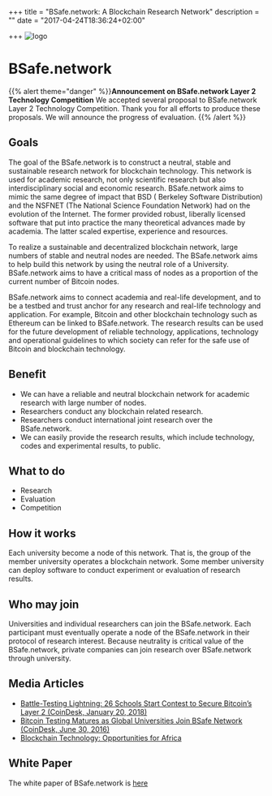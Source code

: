 +++
title = "BSafe.network: A Blockchain Research Network"
description = ""
date = "2017-04-24T18:36:24+02:00"

+++
![logo](Bsafe_logo.png)
# BSafe.network

{{% alert theme="danger" %}}**Announcement on BSafe.network Layer 2 Technology Competition**
We accepted several proposal to BSafe.network Layer 2 Technology Competition. Thank you for all efforts to produce these proposals.
We will announce the progress of evaluation.
{{% /alert %}}

## Goals
The goal of the BSafe.network is to construct a neutral, stable and sustainable research network for blockchain technology. This network is used for academic research, not only scientific research but also interdisciplinary social and economic research. BSafe.network aims to mimic the same degree of impact that BSD ( Berkeley Software Distribution) and the NSFNET (The National Science Foundation Network) had on the evolution of the Internet. The former provided robust, liberally licensed software that put into practice the many theoretical advances made by academia. The latter scaled expertise, experience and resources.

To realize a sustainable and decentralized blockchain network, large numbers of stable and neutral nodes are needed. The BSafe.network aims to help build this network by using the neutral role of a University. BSafe.network aims to have a critical mass of nodes as a proportion of the current number of Bitcoin nodes.

BSafe.network aims to connect academia and real-life development, and to be a testbed and trust anchor for any research and real-life technology and application. For example, Bitcoin and other blockchain technology such as Ethereum can be linked to BSafe.network. The research results can be used for the future development of reliable technology, applications, technology and operational guidelines to which society can refer for the safe use of Bitcoin and blockchain technology.

## Benefit

* We can have a reliable and neutral blockchain network for academic research with large number of nodes.
* Researchers conduct any blockchain related research.
* Researchers conduct international joint research over the BSafe.network.
* We can easily provide the research results, which include technology, codes and experimental results, to public.

## What to do

* Research
* Evaluation
* Competition

## How it works

Each university become a node of this network. That is, the group of the member university operates a blockchain network. Some member university can deploy software to conduct experiment or evaluation of research results.

## Who may join

Universities and individual researchers can join the BSafe.network. Each participant must eventually operate a node of the BSafe.network in their protocol of research interest. Because neutrality is critical value of the BSafe.network, private companies can join research over BSafe.network through university.


## Media Articles

* [Battle-Testing Lightning: 26 Schools Start Contest to Secure Bitcoin’s Layer 2 (CoinDesk, January 20, 2018)](https://www.coindesk.com/battle-testing-lightning-26-schools-start-contest-secure-bitcoins-layer-2/)
* [Bitcoin Testing Matures as Global Universities Join BSafe Network (CoinDesk, June 30, 2016)](https://www.coindesk.com/bitcoin-testing-matures-global-universities-join-bsafe-network/)
* [Blockchain Technology: Opportunities for Africa](https://www.isoc-bsig.org/blockchain-technology-opportunities-africa/)

## White Paper

The white paper of BSafe.network is [here](WhitePaper_BSafe_20170509_v103.pdf)
